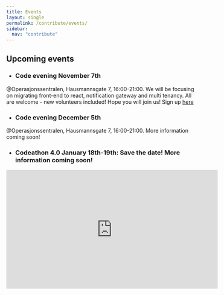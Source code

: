 ```yaml
---
title: Events
layout: single
permalink: /contribute/events/
sidebar:
  nav: "contribute"
---
```


## Upcoming events

- ### Code evening November 7th
@Operasjonssentralen, Hausmannsgate 7, 16:00-21:00. We will be focusing on migrating front-end to react, notification gateway and multi tenancy. All are welcome - new volunteers included! Hope you will join us! Sign up [here](https://events.provisoevent.no/r%C3%B8dekors/events/RCCodeEvening/register?templateId=fe307923-a6b0-4d8a-b171-ab3266bd3645)

- ### Code evening December 5th
@Operasjonssentralen, Hausmannsgate 7, 16:00-21:00. More information coming soon!

- ### Codeathon 4.0 January 18th-19th: Save the date! More information coming soon!

<iframe src="https://www.youtube.com/watch?v=6op40mK7rYs&t" width="560" height="315" frameborder="0"> </iframe>
